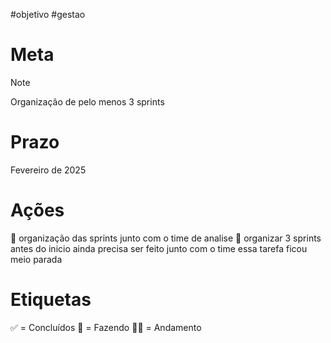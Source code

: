 #objetivo #gestao 
# Meta

> [!NOTE]
> Organização de pelo menos 3 sprints

# Prazo 
Fevereiro de 2025
# Ações
🚧 organização das sprints junto com o time de analise
🚧 organizar 3 sprints antes do inicio
	ainda precisa ser feito junto com o time 
		essa tarefa ficou meio parada

# Etiquetas 
✅ = Concluídos 
🚧 = Fazendo
🚶‍♂️ = Andamento
